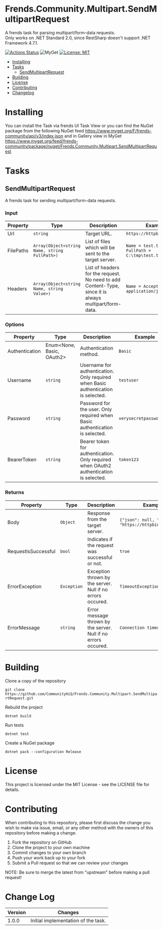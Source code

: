 # Frends.Community.Multipart.SendMultipartRequest

A frends task for parsing multipart/form-data requests.<br/>
Only works on .NET Standard 2.0, since RestSharp doesn't support .NET Framework 4.7.1.

[![Actions Status](https://github.com/CommunityHiQ/Frends.Community.Multipart.SendMultipartRequest/workflows/PackAndPushAfterMerge/badge.svg)](https://github.com/CommunityHiQ/Frends.Community.Multipart.SendMultipartRequest/actions)
![MyGet](https://img.shields.io/myget/frends-community/v/Frends.Community.Multipart.SendMultipartRequest)
[![License: MIT](https://img.shields.io/badge/License-MIT-yellow.svg)](https://opensource.org/licenses/MIT) 

- [Installing](#installing)
- [Tasks](#tasks)
     - [SendMultipartRequest](#SendMultipartRequest)
- [Building](#building)
- [License](#license)
- [Contributing](#contributing)
- [Changelog](#change-log)

# Installing

You can install the Task via frends UI Task View or you can find the NuGet package from the following NuGet feed
https://www.myget.org/F/frends-community/api/v3/index.json and in Gallery view in MyGet https://www.myget.org/feed/frends-community/package/nuget/Frends.Community.Multipart.SendMultipartRequest

# Tasks

## SendMultipartRequest

A frends task for sending multipart/form-data requests.

### Input

| Property  | Type                                          | Description                                                                                           | Example                                       |
|-----------|-----------------------------------------------|-------------------------------------------------------------------------------------------------------|-----------------------------------------------|
| Url       | `string`                                      | Target URL.                                                                                           | `https://httpbin.org/post`                    |
| FilePaths | `Array(Object<string Name, string FullPath>)` | List of files which will be sent to the target server.                                                | `Name = test.txt, FullPath = C:\tmp\test.txt` |
| Headers   | `Array(Object<string Name, string Value>)`    | List of headers for the request. No need to add Content-Type, since it is always multipart/form-data. | `Name = Accept, Value = application/json`     |

### Options

| Property       | Type                      | Description                                                                            | Example                 |
|----------------|---------------------------|----------------------------------------------------------------------------------------|-------------------------|
| Authentication | Enum<None, Basic, OAuth2> | Authentication method.                                                                 | `Basic`                 |
| Username       | `string`                  | Username for authentication. Only required when Basic authentication is selected.      | `testuser`              |
| Password       | `string`                  | Password for the user. Only required when Basic authentication is selected.            | `verysecretpassword123` |
| BearerToken    | `string`                  | Bearer token for authentication. Only required when OAuth2 authentication is selected. | `token123`              |

### Returns

| Property            | Type        | Description                                                    | Example                                             |
|---------------------|-------------|----------------------------------------------------------------|-----------------------------------------------------|
| Body                | `Object`    | Response from the target server.                               | `{"json": null, "url": "https://httpbin.org/post"}` |
| RequestIsSuccessful | `bool`      | Indicates if the request was successful or not.                | `true`                                              |
| ErrorException      | `Exception` | Exception thrown by the server. Null if no errors occured.     | `TimeoutException`                                  |
| ErrorMessage        | `string`    | Error message thrown by the server. Null if no errors occured. | `Connection timeout.`                               |

# Building

Clone a copy of the repository

`git clone https://github.com/CommunityHiQ/Frends.Community.Multipart.SendMultipartRequest.git`

Rebuild the project

`dotnet build`

Run tests

`dotnet test`

Create a NuGet package

`dotnet pack --configuration Release`

# License

This project is licensed under the MIT License - see the LICENSE file for details.

# Contributing
When contributing to this repository, please first discuss the change you wish to make via issue, email, or any other method with the owners of this repository before making a change.

1. Fork the repository on GitHub
2. Clone the project to your own machine
3. Commit changes to your own branch
4. Push your work back up to your fork
5. Submit a Pull request so that we can review your changes

NOTE: Be sure to merge the latest from "upstream" before making a pull request!

# Change Log

| Version | Changes                             |
|---------|-------------------------------------|
| 1.0.0   | Initial implementation of the task. |
